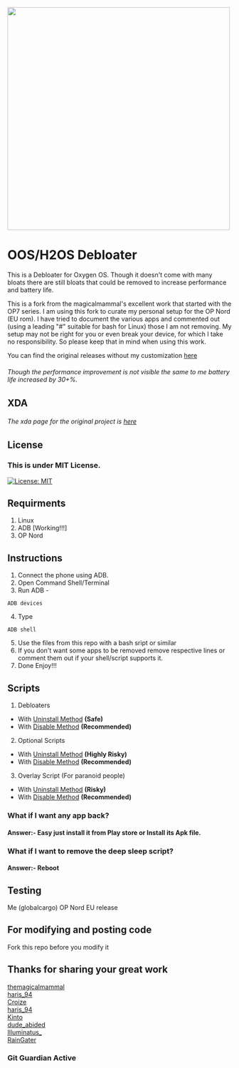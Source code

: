 <img src="https://github.com/DevilDipan/adbdebloater_opseries/blob/master/logo.jpg" width="500" /><br>
# OOS/H2OS Debloater
This is a Debloater for Oxygen OS. Though it doesn't come with many bloats there are still bloats that could be removed to increase performance and battery life.

This is a fork from the magicalmammal's excellent work that started with the OP7 series. I am using this fork to curate my personal setup for the OP Nord (EU rom). I have tried to document the various apps and commented out (using a leading "#" suitable for bash for Linux) those I am not removing. My setup may not be right for you or even break your device, for which I take no responsibility. So please keep that in mind when using this work. 

You can find the original releases without my customization [here](https://github.com/DevilDipan/adbdebloater_opseries/releases)

###### Though the performance improvement is not visible the same to me battery life increased by 30+%.

## XDA
###### The xda page for the original project is [here](https://forum.xda-developers.com/oneplus-7/how-to/debloat-oxygen-os-debloater-t4009133)

## License
### This is under MIT License.
[![License: MIT](https://img.shields.io/badge/License-MIT-yellow.svg)](https://github.com/DevilDipan/Wiki-Bot/blob/master/LICENSE)

## Requirments
1. Linux
2. ADB [Working!!!]
3. OP Nord

## Instructions
1. Connect the phone using ADB.
2. Open Command Shell/Terminal
3. Run ADB -
```shell
ADB devices
```
4. Type
```shell
ADB shell
```
5. Use the files from this repo with a bash sript or similar
6. If you don't want some apps to be removed remove respective lines or comment them out if your shell/script supports it.
7. Done Enjoy!!!

## Scripts
1. Debloaters
* With [Uninstall Method](https://github.com/DevilDipan/adbdebloater_opseries/blob/master/debloater.txt) **(Safe)**
* With [Disable Method](https://github.com/DevilDipan/adbdebloater_opseries/blob/master/debloater_enable.txt) **(Recommended)**
2. Optional Scripts
* With [Uninstall Method](https://github.com/DevilDipan/adbdebloater_opseries/blob/master/optional_debloats.txt) **(Highly Risky)**
* With [Disable Method](https://github.com/DevilDipan/adbdebloater_opseries/blob/master/optional_debloatsenable.txt) **(Recommended)**
3. Overlay Script (For paranoid people)
* With [Uninstall Method](https://github.com/DevilDipan/adbdebloater_opseries/blob/master/overlay.txt) **(Risky)**
* With [Disable Method](https://github.com/DevilDipan/adbdebloater_opseries/blob/master/overlay_enable.txt) **(Recommended)**

### What if I want any app back?
#### **Answer**:- Easy just install it from Play store or Install its Apk file.

### What if I want to remove the deep sleep script?
#### **Answer**:- Reboot

## Testing
Me (globalcargo) OP Nord EU release


## For modifying and posting code
Fork this repo before you modify it

## Thanks for sharing your great work<br>

[themagicalmammal](https://forum.xda-developers.com/member.php?u=9670192)<br>
[haris_94](https://forum.xda-developers.com/member.php?u=9931329)<br>
[Croize](https://forum.xda-developers.com/member.php?u=5758653)<br>
[haris_94](https://forum.xda-developers.com/member.php?u=9931329)<br>
[Kinto](https://forum.xda-developers.com/member.php?u=1755710)<br>
[dude_abided](https://forum.xda-developers.com/member.php?u=10663973)<br>
[Illuminatus_](https://forum.xda-developers.com/member.php?u=4391705)<br>
[RainGater](https://forum.xda-developers.com/member.php?u=5379867)

### Git Guardian Active
